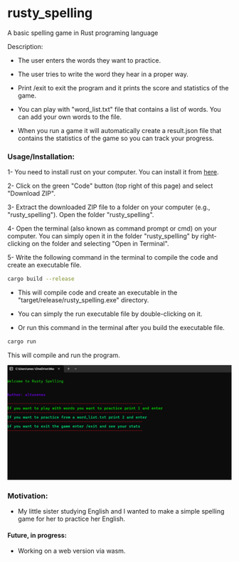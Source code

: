 # rusty_spelling
A basic spelling game in Rust programing language

Description:
- The user enters the words they want to practice.

- The user tries to write the word they hear in a proper way.
- Print /exit to exit the program and it prints the score and statistics of the game.
- You can play with "word_list.txt" file that contains a list of words. You can add your own words to the file.
- When you run a game it will automatically create a result.json file that contains the statistics of the game so you can track your progress.

### Usage/Installation:
1-   You need to install rust on your computer. You can install it from [here](https://www.rust-lang.org/tools/install).

2- Click on the green "Code" button (top right of this page) and select "Download ZIP".

3- Extract the downloaded ZIP file to a folder on your computer (e.g., "rusty_spelling").
   Open the folder "rusty_spelling".

4- Open the terminal (also known as command prompt or cmd) on your computer. You can simply open it in the folder "rusty_spelling" by right-clicking on the folder and selecting "Open in Terminal".

5- Write the following command in the terminal to compile the code and create an executable file.
  
```bash
cargo build --release
```

- This will compile code and create an executable in the "target/release/rusty_spelling.exe" directory.


- You can simply the run executable file by double-clicking on it. 


- Or run this command in the terminal after you build the executable file.
  
```bash
cargo run
```

This will compile and run the program.


  ![8x8](./static/rusty_spelling.png)



### Motivation:
- My little sister studying English and I wanted to make a simple spelling game for her to practice her English.

#### Future, in progress:

- Working on a web version via wasm.
